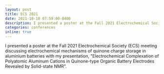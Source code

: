 ```yaml
---
layout: post
title: ECS 2021
date: 2021-10-10 07:59:00-0400
description: I presented a poster at the Fall 2021 Electrochemical Society (ECS) meeting discussing electrochemical mechanisms of quinone charge storage in aluminium batteries with my presentation, "Electrochemical Complexation of Polyatomic Aluminum Cations in Quinone-type Organic Battery Electrodes Revealed by Solid-state NMR".
categories: conferences
inline: true
---
```

I presented a poster at the Fall 2021 Electrochemical Society (ECS) meeting discussing electrochemical mechanisms of quinone charge storage in aluminium batteries with my presentation, "Electrochemical Complexation of Polyatomic Aluminum Cations in Quinone-type Organic Battery Electrodes Revealed by Solid-state NMR".
